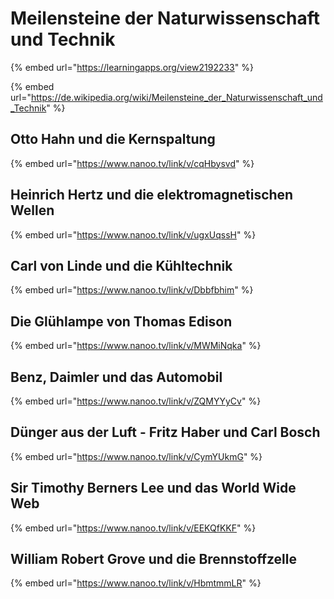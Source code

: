 # Meilensteine der Naturwissenschaft und Technik

{% embed url="https://learningapps.org/view2192233" %}

{% embed url="https://de.wikipedia.org/wiki/Meilensteine_der_Naturwissenschaft_und_Technik" %}

## Otto Hahn und die Kernspaltung

{% embed url="https://www.nanoo.tv/link/v/cqHbysvd" %}

## Heinrich Hertz und die elektromagnetischen Wellen

{% embed url="https://www.nanoo.tv/link/v/ugxUqssH" %}

## Carl von Linde und die Kühltechnik

{% embed url="https://www.nanoo.tv/link/v/Dbbfbhim" %}

## Die Glühlampe von Thomas Edison

{% embed url="https://www.nanoo.tv/link/v/MWMiNqka" %}

## &#x20;Benz, Daimler und das Automobil

{% embed url="https://www.nanoo.tv/link/v/ZQMYYyCv" %}

## Dünger aus der Luft - Fritz Haber und Carl Bosch

{% embed url="https://www.nanoo.tv/link/v/CymYUkmG" %}

## Sir Timothy Berners Lee und das World Wide Web

{% embed url="https://www.nanoo.tv/link/v/EEKQfKKF" %}

## William Robert Grove und die Brennstoffzelle

{% embed url="https://www.nanoo.tv/link/v/HbmtmmLR" %}
